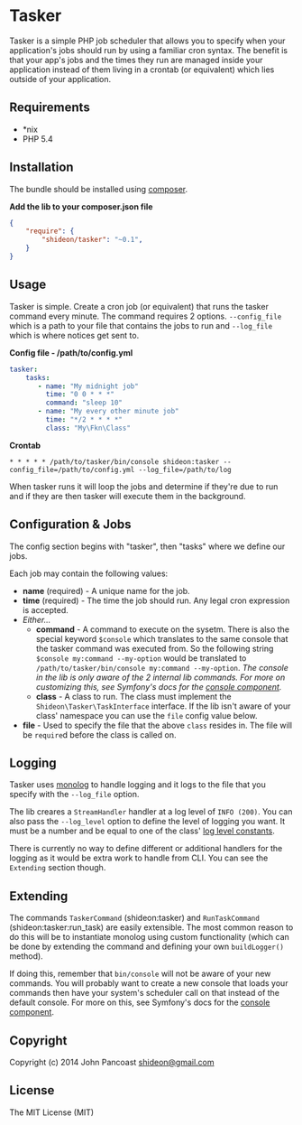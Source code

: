 Tasker
======

Tasker is a simple PHP job scheduler that allows you to specify when your application's jobs should run by using a familiar cron syntax. The benefit is that your app's jobs and the times they run are managed inside your application instead of them living in a crontab (or equivalent) which lies outside of your application.

Requirements
------------
* *nix
* PHP 5.4

Installation
------------
The bundle should be installed using [composer](https://getcomposer.org).

**Add the lib to your composer.json file**

```json
{
    "require": {
        "shideon/tasker": "~0.1",
    }
}
```

Usage
-----
Tasker is simple. Create a cron job (or equivalent) that runs the tasker command every minute. The command requires 2 options. `--config_file` which is a path to your file that contains the jobs to run and `--log_file` which is where notices get sent to.

**Config file - /path/to/config.yml**

```yaml
tasker:
    tasks:
       - name: "My midnight job"
         time: "0 0 * * *"
         command: "sleep 10"
       - name: "My every other minute job"
         time: "*/2 * * * *"
         class: "My\Fkn\Class"
```

**Crontab**
```cron
* * * * * /path/to/tasker/bin/console shideon:tasker --config_file=/path/to/config.yml --log_file=/path/to/log
```

When tasker runs it will loop the jobs and determine if they're due to run and if they are then tasker will execute them in the background.

Configuration & Jobs
--------------------
The config section begins with "tasker", then "tasks" where we define our jobs.

Each job may contain the following values:

* **name** (required) - A unique name for the job.
* **time** (required) - The time the job should run. Any legal cron expression is accepted.
* *Either...*
  * **command** - A command to execute on the sysetm. There is also the special keyword `$console` which translates to the same console that the tasker command was executed from. So the following string `$console my:command --my-option` would be translated to `/path/to/tasker/bin/console my:command --my-option`. *The console in the lib is only aware of the 2 internal lib commands. For more on customizing this, see Symfony's docs for the [console component](http://symfony.com/doc/current/components/console/introduction.html).*
  * **class** - A class to run. The class must implement the `Shideon\Tasker\TaskInterface` interface. If the lib isn't aware of your class' namespace you can use the `file` config value below.
* **file** - Used to specify the file that the above `class` resides in. The file will be `require`d before the class is called on.
  
Logging
-------
Tasker uses [monolog](https://github.com/Seldaek/monolog) to handle logging and it logs to the file that you specify with the `--log_file` option.

The lib creares a `StreamHandler` handler at a log level of `INFO (200)`. You can also pass the `--log_level` option to define the level of logging you want. It must be a number and be equal to one of the class' [log level constants](https://github.com/Seldaek/monolog/blob/master/src/Monolog/Logger.php#L29).

There is currently no way to define different or additional handlers for the logging as it would be extra work to handle from CLI. You can see the `Extending` section though.

Extending
---------
The commands `TaskerCommand` (shideon:tasker) and `RunTaskCommand` (shideon:tasker:run_task) are easily extensible. The most common reason to do this will be to instantiate monolog using custom functionality (which can be done by extending the command and defining your own `buildLogger()` method).

If doing this, remember that `bin/console` will not be aware of your new commands. You will probably want to create a new console that loads your commands then have your system's scheduler call on that instead of the default console. For more on this, see Symfony's docs for the [console component](http://symfony.com/doc/current/components/console/introduction.html).

Copyright
---------
Copyright (c) 2014 John Pancoast <shideon@gmail.com>

License
-------
The MIT License (MIT)
